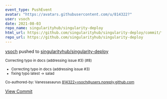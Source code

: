 ```yaml
---
event_type: PushEvent
avatar: "https://avatars.githubusercontent.com/u/814322?"
user: vsoch
date: 2021-08-03
repo_name: singularityhub/singularity-deploy
html_url: https://github.com/singularityhub/singularity-deploy/commit/ff22b0dbbc29411702d56b3f97e09114d512d013
repo_url: https://github.com/singularityhub/singularity-deploy
---
```


<a href='https://github.com/vsoch' target='_blank'>vsoch</a> pushed to <a href='https://github.com/singularityhub/singularity-deploy' target='_blank'>singularityhub/singularity-deploy</a>

<small>Correcting typo in docs (addressing issue #3) (#8)

* Correcting typo in docs (addressing issue #3)
* fixing typo latest -> salad

Co-authored-by: Vanessasaurus <814322+vsoch@users.noreply.github.com></small>

<a href='https://github.com/singularityhub/singularity-deploy/commit/ff22b0dbbc29411702d56b3f97e09114d512d013' target='_blank'>View Commit</a>